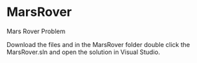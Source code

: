 # MarsRover
Mars Rover Problem

Download the files and in the MarsRover folder double click the MarsRover.sln and open the solution in Visual Studio. 
